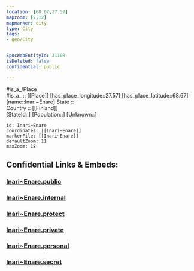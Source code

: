 ```yaml
---
location: [68.67,27.57] 
mapzoom: [7,12] 
mapmarker: city 
type: City
tags:
- geo/City


SpocWebEntityId: 31108
isDeleted: false
confidential: public

---
```

#is_a_/Place  
#is_a_ :: [[Place]] 
[has_place_longitude::27.57] 
[has_place_latitude::68.67] 
[name::Inari~Enare] 
State ::  
Country :: [[Finland]]  
[StateId::] 
[Population::] 
[Unknown::] 


```leaflet
id: Inari~Enare
coordinates: [[Inari~Enare]] 
markerFile: [[Inari~Enare]] 
defaultZoom: 11 
maxZoom: 18
```


## Confidential Links & Embeds: 

### [Inari~Enare.public](/_public/\Earth\Continent\Europe\Europe~North\Finland\Provinces~Finland\Lapland\CityInari~Enare.public.md) 

### [Inari~Enare.internal](/_internal/\Earth\Continent\Europe\Europe~North\Finland\Provinces~Finland\Lapland\CityInari~Enare.internal.md) 

### [Inari~Enare.protect](/_protect/\Earth\Continent\Europe\Europe~North\Finland\Provinces~Finland\Lapland\CityInari~Enare.protect.md) 

### [Inari~Enare.private](/_private/\Earth\Continent\Europe\Europe~North\Finland\Provinces~Finland\Lapland\CityInari~Enare.private.md) 

### [Inari~Enare.personal](/_personal/\Earth\Continent\Europe\Europe~North\Finland\Provinces~Finland\Lapland\CityInari~Enare.personal.md) 

### [Inari~Enare.secret](/_secret/\Earth\Continent\Europe\Europe~North\Finland\Provinces~Finland\Lapland\CityInari~Enare.secret.md)

